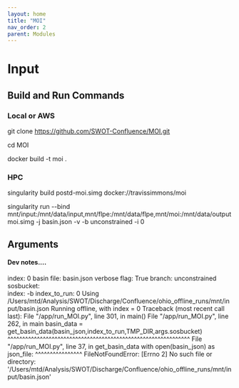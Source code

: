 ```yaml
---
layout: home
title: "MOI"
nav_order: 2
parent: Modules
---
```


# Input

## Build and Run Commands

### Local or AWS
git clone https://github.com/SWOT-Confluence/MOI.git

cd MOI

docker build -t moi .

### HPC
singularity build postd-moi.simg docker://travissimmons/moi

singularity run --bind mnt/input:/mnt/data/input,mnt/flpe:/mnt/data/flpe,mnt/moi:/mnt/data/output moi.simg -j basin.json -v -b unconstrained -i 0

## Arguments

#### Dev notes....

index:  0
basin file:  basin.json
verbose flag:  True
branch:  unconstrained
sosbucket:  
index: -b
index_to_run:  0
Using /Users/mtd/Analysis/SWOT/Discharge/Confluence/ohio_offline_runs/mnt/input/basin.json
Running offline, with index =  0
Traceback (most recent call last):
  File "/app/run_MOI.py", line 301, in <module>
    main()
  File "/app/run_MOI.py", line 262, in main
    basin_data = get_basin_data(basin_json,index_to_run,TMP_DIR,args.sosbucket)
                 ^^^^^^^^^^^^^^^^^^^^^^^^^^^^^^^^^^^^^^^^^^^^^^^^^^^^^^^^^^^^^^
  File "/app/run_MOI.py", line 37, in get_basin_data
    with open(basin_json) as json_file:
         ^^^^^^^^^^^^^^^^
FileNotFoundError: [Errno 2] No such file or directory: '/Users/mtd/Analysis/SWOT/Discharge/Confluence/ohio_offline_runs/mnt/input/basin.json'